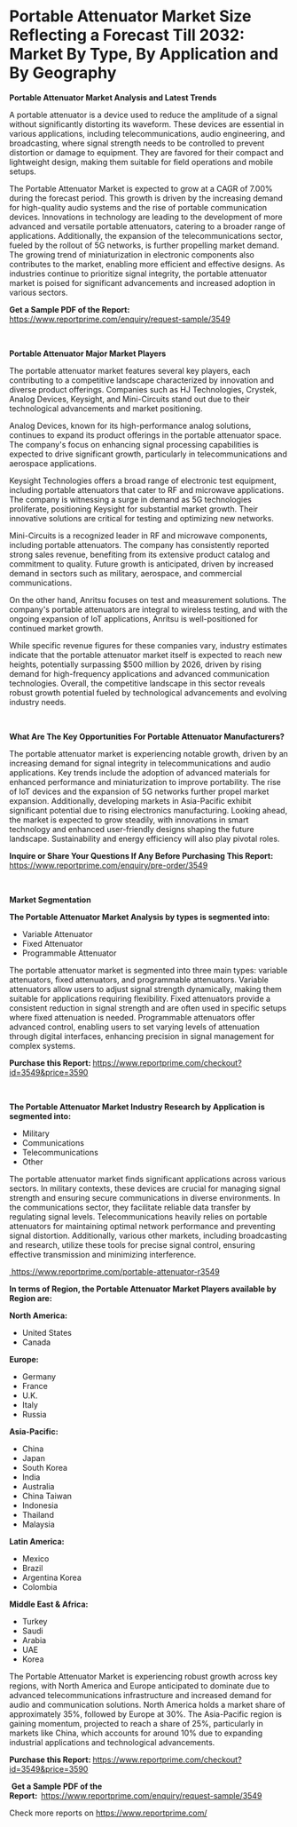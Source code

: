 <p><h1>Portable Attenuator Market Size Reflecting a Forecast Till 2032: Market By Type, By Application and By Geography</h1></p><p><strong>Portable Attenuator Market Analysis and Latest Trends</strong></p>
<p><p>A portable attenuator is a device used to reduce the amplitude of a signal without significantly distorting its waveform. These devices are essential in various applications, including telecommunications, audio engineering, and broadcasting, where signal strength needs to be controlled to prevent distortion or damage to equipment. They are favored for their compact and lightweight design, making them suitable for field operations and mobile setups.</p><p>The Portable Attenuator Market is expected to grow at a CAGR of 7.00% during the forecast period. This growth is driven by the increasing demand for high-quality audio systems and the rise of portable communication devices. Innovations in technology are leading to the development of more advanced and versatile portable attenuators, catering to a broader range of applications. Additionally, the expansion of the telecommunications sector, fueled by the rollout of 5G networks, is further propelling market demand. The growing trend of miniaturization in electronic components also contributes to the market, enabling more efficient and effective designs. As industries continue to prioritize signal integrity, the portable attenuator market is poised for significant advancements and increased adoption in various sectors.</p></p>
<p><strong>Get a Sample PDF of the Report:&nbsp;</strong> <a href="https://www.reportprime.com/enquiry/request-sample/3549?utm_campaign=3080&utm_medium=2&utm_source=Github&utm_content=ia&utm_term=18032025&utm_id=portable-attenuator">https://www.reportprime.com/enquiry/request-sample/3549</a></p>
<p>&nbsp;</p>
<p><strong>Portable Attenuator Major Market Players</strong></p>
<p><p>The portable attenuator market features several key players, each contributing to a competitive landscape characterized by innovation and diverse product offerings. Companies such as HJ Technologies, Crystek, Analog Devices, Keysight, and Mini-Circuits stand out due to their technological advancements and market positioning.</p><p>Analog Devices, known for its high-performance analog solutions, continues to expand its product offerings in the portable attenuator space. The company's focus on enhancing signal processing capabilities is expected to drive significant growth, particularly in telecommunications and aerospace applications.</p><p>Keysight Technologies offers a broad range of electronic test equipment, including portable attenuators that cater to RF and microwave applications. The company is witnessing a surge in demand as 5G technologies proliferate, positioning Keysight for substantial market growth. Their innovative solutions are critical for testing and optimizing new networks.</p><p>Mini-Circuits is a recognized leader in RF and microwave components, including portable attenuators. The company has consistently reported strong sales revenue, benefiting from its extensive product catalog and commitment to quality. Future growth is anticipated, driven by increased demand in sectors such as military, aerospace, and commercial communications.</p><p>On the other hand, Anritsu focuses on test and measurement solutions. The company's portable attenuators are integral to wireless testing, and with the ongoing expansion of IoT applications, Anritsu is well-positioned for continued market growth. </p><p>While specific revenue figures for these companies vary, industry estimates indicate that the portable attenuator market itself is expected to reach new heights, potentially surpassing $500 million by 2026, driven by rising demand for high-frequency applications and advanced communication technologies. Overall, the competitive landscape in this sector reveals robust growth potential fueled by technological advancements and evolving industry needs.</p></p>
<p>&nbsp;</p>
<p><strong>What Are The Key Opportunities For Portable Attenuator Manufacturers?</strong></p>
<p><p>The portable attenuator market is experiencing notable growth, driven by an increasing demand for signal integrity in telecommunications and audio applications. Key trends include the adoption of advanced materials for enhanced performance and miniaturization to improve portability. The rise of IoT devices and the expansion of 5G networks further propel market expansion. Additionally, developing markets in Asia-Pacific exhibit significant potential due to rising electronics manufacturing. Looking ahead, the market is expected to grow steadily, with innovations in smart technology and enhanced user-friendly designs shaping the future landscape. Sustainability and energy efficiency will also play pivotal roles.</p></p>
<p><strong>Inquire or Share Your Questions If Any Before Purchasing This Report:</strong> <a href="https://www.reportprime.com/enquiry/pre-order/3549?utm_campaign=3080&utm_medium=2&utm_source=Github&utm_content=ia&utm_term=18032025&utm_id=portable-attenuator">https://www.reportprime.com/enquiry/pre-order/3549</a></p>
<p>&nbsp;</p>
<p><strong>Market Segmentation</strong></p>
<p><strong>The Portable Attenuator Market Analysis by types is segmented into:</strong></p>
<p><ul><li>Variable Attenuator</li><li>Fixed Attenuator</li><li>Programmable Attenuator</li></ul></p>
<p><p>The portable attenuator market is segmented into three main types: variable attenuators, fixed attenuators, and programmable attenuators. Variable attenuators allow users to adjust signal strength dynamically, making them suitable for applications requiring flexibility. Fixed attenuators provide a consistent reduction in signal strength and are often used in specific setups where fixed attenuation is needed. Programmable attenuators offer advanced control, enabling users to set varying levels of attenuation through digital interfaces, enhancing precision in signal management for complex systems.</p></p>
<p><strong>Purchase this Report:&nbsp;</strong><a href="https://www.reportprime.com/checkout?id=3549&price=3590&utm_campaign=3080&utm_medium=2&utm_source=Github&utm_content=ia&utm_term=18032025&utm_id=portable-attenuator">https://www.reportprime.com/checkout?id=3549&price=3590</a></p>
<p>&nbsp;</p>
<p><strong>The Portable Attenuator Market Industry Research by Application is segmented into:</strong></p>
<p><ul><li>Military</li><li>Communications</li><li>Telecommunications</li><li>Other</li></ul></p>
<p><p>The portable attenuator market finds significant applications across various sectors. In military contexts, these devices are crucial for managing signal strength and ensuring secure communications in diverse environments. In the communications sector, they facilitate reliable data transfer by regulating signal levels. Telecommunications heavily relies on portable attenuators for maintaining optimal network performance and preventing signal distortion. Additionally, various other markets, including broadcasting and research, utilize these tools for precise signal control, ensuring effective transmission and minimizing interference.</p></p>
<p><a href="https://www.reportprime.com/portable-attenuator-r3549?utm_campaign=3080&utm_medium=2&utm_source=Github&utm_content=ia&utm_term=18032025&utm_id=portable-attenuator">&nbsp;https://www.reportprime.com/portable-attenuator-r3549</a></p>
<p><strong>In terms of Region, the Portable Attenuator Market Players available by Region are:</strong></p>
<p>
    <p> <strong> North America: </strong>
        <ul>
            <li>United States</li>
            <li>Canada</li>
        </ul>
        </p> 
    <p> <strong> Europe: </strong>
        <ul>
            <li>Germany</li>
            <li>France</li>
            <li>U.K.</li>
            <li>Italy</li>
            <li>Russia</li>
        </ul>
        </p> 
    <p> <strong> Asia-Pacific: </strong>
        <ul>
            <li>China</li>
            <li>Japan</li>
            <li>South Korea</li>
            <li>India</li>
            <li>Australia</li>
            <li>China Taiwan</li>
            <li>Indonesia</li>
            <li>Thailand</li>
            <li>Malaysia</li>
        </ul>
        </p> 
    <p> <strong> Latin America: </strong>
        <ul>
            <li>Mexico</li>
            <li>Brazil</li>
            <li>Argentina Korea</li>
            <li>Colombia</li>
        </ul>
        </p> 
    <p> <strong> Middle East & Africa: </strong>
        <ul>
            <li>Turkey</li>
            <li>Saudi</li>
            <li>Arabia</li>
            <li>UAE</li>
            <li>Korea</li>
        </ul>
    </p>
    </p>
<p><p>The Portable Attenuator Market is experiencing robust growth across key regions, with North America and Europe anticipated to dominate due to advanced telecommunications infrastructure and increased demand for audio and communication solutions. North America holds a market share of approximately 35%, followed by Europe at 30%. The Asia-Pacific region is gaining momentum, projected to reach a share of 25%, particularly in markets like China, which accounts for around 10% due to expanding industrial applications and technological advancements.</p></p>
<p><strong>Purchase this Report: </strong><a href="https://www.reportprime.com/checkout?id=3549&price=3590&utm_campaign=3080&utm_medium=2&utm_source=Github&utm_content=ia&utm_term=18032025&utm_id=portable-attenuator">https://www.reportprime.com/checkout?id=3549&price=3590</a></p>
<p>&nbsp;<strong>Get a Sample PDF of the Report:&nbsp;&nbsp;</strong><a href="https://www.reportprime.com/enquiry/request-sample/3549?utm_campaign=3080&utm_medium=2&utm_source=Github&utm_content=ia&utm_term=18032025&utm_id=portable-attenuator">https://www.reportprime.com/enquiry/request-sample/3549</a></p>
<p><strong></strong></p>
<p>Check more reports on <a href="https://www.reportprime.com/?utm_campaign=3080&utm_medium=2&utm_source=Github&utm_content=ia&utm_term=18032025&utm_id=portable-attenuator">https://www.reportprime.com/</a></p>